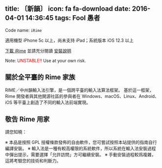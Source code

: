 title: 〔新韻〕
icon: fa fa-download
date: 2016-04-01 14:36:45
tags: Fool 愚者
---

Code name: `iRime`<font color="white">WithFool</font>

適用機型 iPhone 5c 以上，尚未支持 iPad；系統版本 iOS 12.3 以上

[下載 iRime](http://rime.im/download/) 並請充分閱讀 [安裝說明](https://github.com/rime/home/wiki/RimeWithTheCode)

Note: <font color="red">UNSTABLE!!</font> Use at your own risk.

## 關於全平臺的 Rime 家族

RIME／中州韻輸入法引擎，是一個跨平臺的輸入法算法框架。
基於這一框架，Rime 開發者與其他開源社區的參與者在 Windows、macOS、Linux、Android、iOS 等平臺上創造了不同的輸入法前端實現。

## 敬告 Rime 用家

請您知曉：

※ 本品是按照 GPL 授權條款發佈的自由軟件，您可嘗試按照本站提供的指南自行編譯安裝。
※ 輸入法是一種有較高權限的系統軟件，所以系統在輸入法安裝過程中彈出提示，需要選擇「允許訪問」方可繼續安裝。
※ 手動安裝過程較爲複雜，這將考驗您的技術和判斷力。
